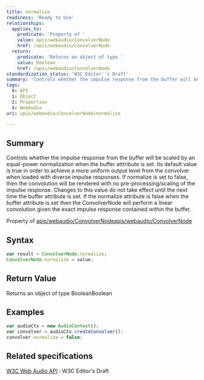 ```yaml
---
title: normalize
readiness: 'Ready to Use'
relationships:
  applies_to:
    predicate: 'Property of '
    value: apis/webaudio/ConvolverNode
    href: /apis/webaudio/ConvolverNode
  return:
    predicate: 'Returns an object of type '
    value: Boolean
    href: /apis/webaudio/ConvolverNode
standardization_status: 'W3C Editor''s Draft'
summary: 'Controls whether the impulse response from the buffer will be scaled by an equal-power normalization when the buffer atttribute is set. Its default value is true in order to achieve a more uniform output level from the convolver when loaded with diverse impulse responses. If normalize is set to false, then the convolution will be rendered with no pre-processing/scaling of the impulse response. Changes to this value do not take effect until the next time the buffer attribute is set. If the normalize attribute is false when the buffer attribute is set then the ConvolverNode will perform a linear convolution given the exact impulse response contained within the buffer.'
tags:
  0: API
  1: Object
  2: Properties
  4: WebAudio
uri: apis/webaudio/ConvolverNode/normalize

---
```

## <span>Summary</span>

Controls whether the impulse response from the buffer will be scaled by an equal-power normalization when the buffer atttribute is set. Its default value is true in order to achieve a more uniform output level from the convolver when loaded with diverse impulse responses. If normalize is set to false, then the convolution will be rendered with no pre-processing/scaling of the impulse response. Changes to this value do not take effect until the next time the buffer attribute is set. If the normalize attribute is false when the buffer attribute is set then the ConvolverNode will perform a linear convolution given the exact impulse response contained within the buffer.

Property of [apis/webaudio/ConvolverNode](/apis/webaudio/ConvolverNode)[apis/webaudio/ConvolverNode](/apis/webaudio/ConvolverNode)

## <span>Syntax</span>

``` js
var result = ConvolverNode.normalize;
ConvolverNode.normalize = value;
```

## <span>Return Value</span>

Returns an object of type BooleanBoolean

## <span>Examples</span>

``` js
var audioCtx = new AudioContext();
var convolver = audioCtx.createConvolver();
convolver.normalize = false;
```

## <span>Related specifications</span>

[W3C Web Audio API](http://webaudio.github.io/web-audio-api/)
:   W3C Editor's Draft
